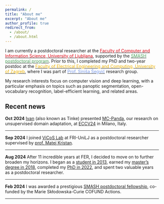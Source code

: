 ```yaml
---
permalink: /
title: "About me"
excerpt: "About me"
author_profile: true
redirect_from: 
  - /about/
  - /about.html
---
```


I am currently a postdoctoral researcher at the [<span style="color: #DC0714;">Faculty of Computer and Information Science, University of Ljubljana</span>](https://fri.uni-lj.si/), supported by the [<span style="color: #4FA25C;">SMASH postdoctoral program</span>](https://smash.ung.si/). Prior to this, I completed my PhD and two-year postdoc at the [<span style="color: #ECB000;">Faculty of Electrical Engineering and Computing, University of Zagreb</span>](https://www.fer.unizg.hr/), where I was part of [<span style="color: #7898e8;">Prof. Siniša Šegvić</span>](https://www.zemris.fer.hr/~ssegvic/) research group.

My research interests focus on computer vision and deep learning, with a particular emphasis on topics such as panoptic segmentation, open-vocabulary recognition, label-efficient learning, and related areas.

Recent news
------

**Oct 2024** [Ivan](https://www.fer.unizg.hr/ivan.martinovic) (also known as Tinke) presented [MC-Panda](https://www.ecva.net/papers/eccv_2024/papers_ECCV/papers/09103.pdf), our research on unsupervised domain adaptation, at [ECCV24](https://eccv.ecva.net/) in Milano, Italy.

___


**Sep 2024** I joined [ViCoS Lab](https://www.vicos.si/) at FRI-UniLJ as a postdoctoral researcher supervised by [prof. Matej Kristan](https://www.vicos.si/people/matej_kristan/).

___ 


**Aug 2024**  After 11 incredible years at FER, I decided to move on to further broaden my horizons. I began as a [student in 2013](/images/fer_2013.jpg), earned my [master’s degree in 2018](/images/fer_promotion_2018.jpg), completed my [PhD in 2022](/images/fer_phd_2022.jpg), and spent two valuable years as a postdoctoral researcher.

___ 


**Feb 2024**  I was awarded a prestigious [SMASH postdoctoral fellowship](https://smash.ung.si/), co-funded by the Marie Skłodowska-Curie COFUND Actions. 

___ 